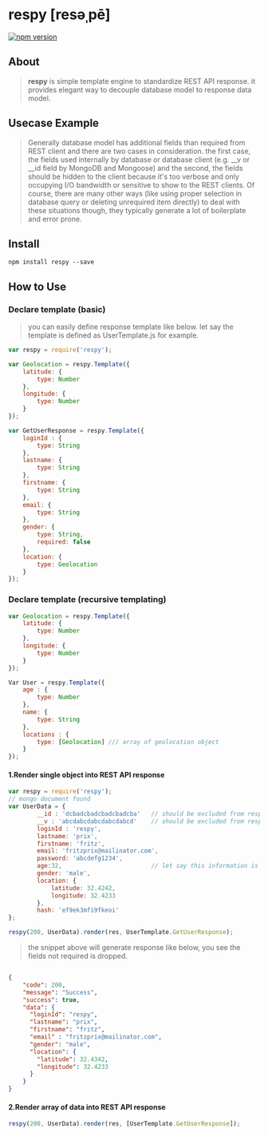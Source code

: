 # respy [resəˌpē]
[![npm version](https://badge.fury.io/js/respy.svg)](https://badge.fury.io/js/respy)
## About

> **respy** is simple template engine to standardize REST API response. it provides elegant way to decouple database model to response data model.

## Usecase Example

> Generally database model has additional fields than required from REST client and there are two cases in consideration. the first case, the fields used internally by database or database client (e.g. __v or __id field by MongoDB and Mongoose) and the second, the fields should be hidden to the client because it's too verbose and only occupying I/O bandwidth or sensitive to show to the REST clients. Of course, there are many other ways (like using proper selection in database query or deleting unrequired item directly) to deal with these situations though, they typically generate a lot of boilerplate and error prone.

## Install

```shell
npm install respy --save
```

## How to Use

### Declare template (basic)

> you can easily define response template like below. let say the template is defined
 as UserTemplate.js for example.

```javascript
var respy = require('respy');

var Geolocation = respy.Template({
    latitude: {
        type: Number
    },
    longitude: {
        type: Number
    }
});

var GetUserResponse = respy.Template({
    loginId : {
        type: String
    },
    lastname: {
        type: String
    },
    firstname: {
        type: String
    },
    email: {
        type: String
    },
    gender: {
        type: String,
        required: false
    },
    location: {
        type: Geolocation
    }
});

```

### Declare template (recursive templating)

```javascript
var Geolocation = respy.Template({
    latitude: {
        type: Number
    },
    longitude: {
        type: Number
    }
});

Var User = respy.Template({
    age : {
        type: Number
    },
    name: {
        type: String
    },
    locations : {
        type: [Geolocation] /// array of geolocation object
    }
});
```

#### 1.Render single object into REST API response

```javascript
var respy = require('respy');
// mongo document found
var UserData = {
        __id : 'dcbadcbadcbadcbadcba'   // should be excluded from response body
        __v : 'abcdabcdabcdabcdabcd'    // should be excluded from response body
        loginId : 'respy',
        lastname: 'prix',
        firstname: 'fritz',
        email: 'fritzprix@mailinator.com',
        password: 'abcdefg1234',
        age:32,                         // let say this information is very sensitive privacy, so should not included to response body
        gender: 'male',
        location: {
            latitude: 32.4242,
            longitude: 32.4233
        },
        hash: 'ef9ek3mfi9fkeoi'
};

respy(200, UserData).render(res, UserTemplate.GetUserResponse);

```

> the snippet above will generate response like below, you see the fields not required is dropped.

```json

{
    "code": 200,
    "message": "Success",
    "success": true,
    "data": {
      "loginId": "respy",
      "lastname": "prix",
      "firstname": "fritz",
      "email" : "fritzprix@mailinator.com",
      "gender": "male",
      "location": {
        "latitude": 32.4342,
        "longitude": 32.4233
      }
    }
}

```  

#### 2.Render array of data into REST API response

```javascript
respy(200, UserData).render(res, [UserTemplate.GetUserResponse]);
```
